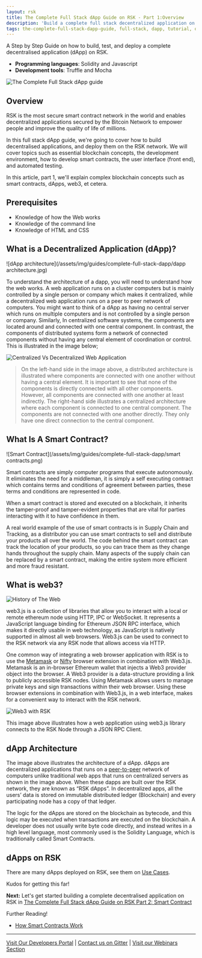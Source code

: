```yaml
---
layout: rsk
title: The Complete Full Stack dApp Guide on RSK - Part 1:Overview
description: 'Build a complete full stack decentralized application on RSK, from front-end to smart contracts'
tags: the-complete-full-stack-dapp-guide, full-stack, dapp, tutorial, overview, front-end, guides, smart-contracts, web3, bitcoin, rsk, peer-to-peer, dapp examples, blockchain
---
```


A Step by Step Guide on how to build, test, and deploy a complete decentralised application (dApp) on RSK.

- **Programming languages**: Solidity and Javascript
- **Development tools**: Truffle and Mocha

![The Complete Full Stack dApp guide](/assets/img/guides/complete-full-stack-dapp/Fullstack-tutorial2.jpg)

## Overview
RSK is the most secure smart contract network in the world and enables decentralized applications secured by the Bitcoin Network to empower people and improve the quality of life of millions.

In this full stack dApp guide, we're going to cover how to build decentralised applications, and deploy them on the RSK network. We will cover topics such as essential blockchain concepts, the development environment, how to develop smart contracts, the user interface (front end), and automated testing.

In this article, part 1, we'll explain complex blockchain concepts such as smart contracts, dApps, web3, et cetera.

## Prerequisites

- Knowledge of how the Web works
- Knowledge of the command line
- Knowledge of HTML and CSS

## What is a Decentralized Application (dApp)?

![dApp architecture](/assets/img/guides/complete-full-stack-dapp/dapp architecture.jpg)

To understand the architecture of a dapp, you will need to understand how the web works. A web application runs on a cluster computers but is mainly controlled by a single person or company which makes it centralized, while a decentralized web application runs on a peer to peer network of computers. You might want to think of a dApp as having no central server which runs on multiple computers and is not controlled by a single person or company. Similarly, In centralized software systems, the components are located around and connected with one central component. In contrast, the components of distributed systems form a network of connected components without having any central element of coordination or control. 
This is illustrated in the image below;

![Centralized Vs Decentralized Web Application](/assets/img/guides/complete-full-stack-dapp/Central&Decentral.png)

> On the left-hand side in the image above, a distributed architecture is illustrated where components are connected with one another without having a central element. It is important to see that none of the components is directly connected with all other components. However, all components are connected with one another at least indirectly. The right-hand side illustrates a centralized architecture where each component is connected to one central component. The components are not connected with one another directly. They only have one direct connection to the central component.


## What Is A Smart Contract?

![Smart Contract](/assets/img/guides/complete-full-stack-dapp/smart contracts.png)

Smart contracts are simply computer programs that execute autonomously. It eliminates the need for a middleman, it is simply a self executing contract which contains terms and conditions of agreement between parties, these terms and conditions are represented in code.

When a smart contract is stored and executed on a blockchain, it inherits the tamper-proof and tamper-evident properties that are vital for parties interacting with it to have confidence in them.

A real world example of the use of smart contracts is in Supply Chain and Tracking, as a distributor you can use smart contracts to sell and distribute your products all over the world. The code behind the smart contract can track the location of your products, so you can trace them as they change hands throughout the supply chain. Many aspects of the supply chain can be replaced by a smart contract, making the entire system more efficient and more fraud resistant. 

## What is web3?
 
![History of The Web](/assets/img/guides/complete-full-stack-dapp/Web3_History.png)

web3.js is a collection of libraries that allow you to interact with a local or remote ethereum node using HTTP, IPC or WebSocket. It represents a JavaScript language binding for Ethereum JSON RPC interface, which makes it directly usable in web technology, as JavaScript is natively supported in almost all web browsers. Web3.js can be used to connect to the RSK network via any RSK node that allows access via HTTP.

One common way of integrating a web browser application with RSK is to use the [Metamask](https://metamask.io/) or [Nifty](https://www.poa.network/for-users/nifty-wallet) browser extension in combination with Web3.js. Metamask is an in-browser Ethereum wallet that injects a Web3 provider object into the browser. A Web3 provider is a data-structure providing a link to publicly accessible RSK nodes. Using Metamask allows users to manage private keys and sign transactions within their web browser. Using these browser extensions in combination with Web3.js, in a web interface, makes for a convenient way to interact with the RSK network.

![Web3 with RSK](/assets/img/guides/complete-full-stack-dapp/Web3RSK-PixTeller.png)

This image above illustrates how a web application using web3.js library connects to the RSK Node through a JSON RPC Client.


## dApp Architecture

The image above illustrates the architecture of a dApp. dApps are decentralized applications that runs on a [peer-to-peer](https://en.wikipedia.org/wiki/Peer-to-peer) network of computers unlike traditional web apps that runs on centralized servers as shown in the image above. When these dapps are built over the RSK network, they are known as “RSK dApps”. In decentralized apps, all the users’ data is stored on immutable distributed ledger (Blockchain) and every participating node has a copy of that ledger. 

The logic for the dApps are stored on the blockchain as bytecode, and this logic may be executed when transactions are executed on the blockchain. A developer does not usually write byte code directly, and instead writes in a high level language, most commonly used is the Solidity Language, which is traditionally called Smart Contracts.


## dApps on RSK

There are many dApps deployed on RSK,
see them on [Use Cases](https://www.rsk.co/Use-cases).

Kudos for getting this far! 

**Next:** Let's get started building a complete decentralised application on RSK in [The Complete Full Stack dApp Guide on RSK Part 2: Smart Contract](/guides/full-stack-dapp-on-rsk/part2-smart-contracts/)

Further Reading!
- [How Smart Contracts Work](https://www.dummies.com/personal-finance/smart-contracts-work/)

----

[Visit Our Developers Portal](https://github.com/rsksmart/devportal) |
[Contact us on Gitter](https://gitter.im/rsksmart/getting-started) |
[Visit our Webinars Section](https://developers.rsk.co/webinars/)
